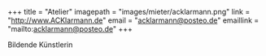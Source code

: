 +++
title = "Atelier"
imagepath = "images/mieter/acklarmann.png"
link = "http://www.ACKlarmann.de"
email = "acklarmann@posteo.de"
emaillink = "mailto:acklarmann@posteo.de"
+++

Bildende Künstlerin